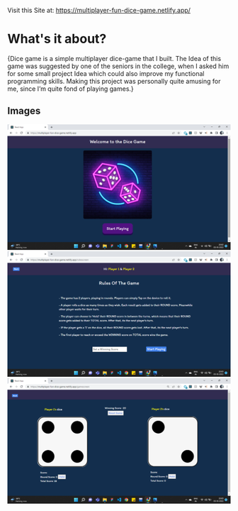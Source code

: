 Visit this Site at: https://multiplayer-fun-dice-game.netlify.app/

# What's it about?

{Dice game is a simple multiplayer dice-game that I built. The Idea of this game was suggested by one of the seniors in the college, when I asked him for some small project Idea which could also improve my functional programming skills. Making this project was personally quite amusing for me, since I’m quite fond of playing games.}

## Images
![](screenshots/Screenshot%20(721).png)
![](screenshots/Screenshot%20(722).png)
![](screenshots/Screenshot%20(723).png)


